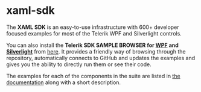 xaml-sdk
========

The __XAML SDK__ is an easy-to-use infrastructure with 600+ developer focused examples for most of the Telerik WPF and Silverlight controls. 

You can also install the __Telerik SDK SAMPLE BROWSER for [WPF](http://blogs.telerik.com/blogs/13-11-04/introducing-wpf-sdk-samples-browser) and [Silverlight](http://blogs.telerik.com/xamlteam/posts/14-03-10/silverlight-available-in-the-sdk-samples-browser)__ from [here](http://demos.telerik.com/xaml-sdkbrowser/). It provides a friendly way of browsing through the repository, automatically connects to GitHub and updates the examples and gives you the ability to directly run them or see their code.

The examples for each of the components in the suite are listed in [the documentation](http://docs.telerik.com/devtools/wpf/sdk-examples.html) along with a short description.

<MARTIIIIIIIIIIIn>
